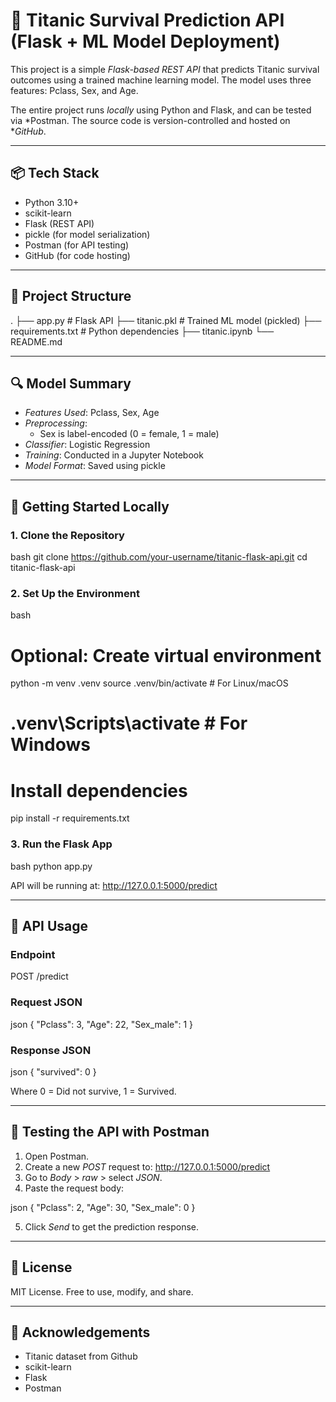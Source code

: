 # 🧠 Titanic Survival Prediction API (Flask + ML Model Deployment)

This project is a simple *Flask-based REST API* that predicts Titanic survival outcomes using a trained machine learning model. The model uses three features: Pclass, Sex, and Age.

The entire project runs *locally* using Python and Flask, and can be tested via *Postman. The source code is version-controlled and hosted on **GitHub*.

---

## 📦 Tech Stack

- Python 3.10+
- scikit-learn
- Flask (REST API)
- pickle (for model serialization)
- Postman (for API testing)
- GitHub (for code hosting)

---

## 📁 Project Structure


.
├── app.py               # Flask API
├── titanic.pkl          # Trained ML model (pickled)
├── requirements.txt     # Python dependencies
├── titanic.ipynb
└── README.md


---

## 🔍 Model Summary

- *Features Used*: Pclass, Sex, Age
- *Preprocessing*:
  - Sex is label-encoded (0 = female, 1 = male)
- *Classifier*: Logistic Regression
- *Training*: Conducted in a Jupyter Notebook 
- *Model Format*: Saved using pickle

---

## 🚀 Getting Started Locally

### 1. Clone the Repository

bash
git clone https://github.com/your-username/titanic-flask-api.git
cd titanic-flask-api


### 2. Set Up the Environment

bash
# Optional: Create virtual environment
python -m venv .venv
source .venv/bin/activate   # For Linux/macOS
# .venv\Scripts\activate  # For Windows

# Install dependencies
pip install -r requirements.txt


### 3. Run the Flask App

bash
python app.py


API will be running at: http://127.0.0.1:5000/predict

---

## 🔄 API Usage

### Endpoint


POST /predict


### Request JSON

json
{
  "Pclass": 3,
  "Age": 22,
  "Sex_male": 1
}


### Response JSON

json
{
  "survived": 0
}


Where 0 = Did not survive, 1 = Survived.

---

## 🧪 Testing the API with Postman

1. Open Postman.
2. Create a new *POST* request to: http://127.0.0.1:5000/predict
3. Go to *Body* > *raw* > select *JSON*.
4. Paste the request body:

json
{
  "Pclass": 2,
  "Age": 30,
  "Sex_male": 0
}


5. Click *Send* to get the prediction response.

---


## 📄 License

MIT License. Free to use, modify, and share.

---

## 🙌 Acknowledgements

- Titanic dataset from Github  
- scikit-learn  
- Flask  
- Postman